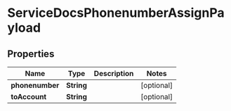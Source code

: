 

# ServiceDocsPhonenumberAssignPayload


## Properties

| Name | Type | Description | Notes |
|------------ | ------------- | ------------- | -------------|
|**phonenumber** | **String** |  |  [optional] |
|**toAccount** | **String** |  |  [optional] |



